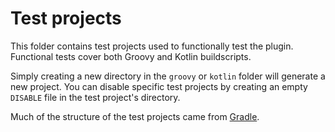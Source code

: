 # Test projects

This folder contains test projects used to functionally test the plugin.
Functional tests cover both Groovy and Kotlin buildscripts.

Simply creating a new directory in the `groovy` or `kotlin` folder will generate a new project.
You can disable specific test projects by creating an empty `DISABLE` file in the test project's directory.

Much of the structure of the test projects came from [Gradle].

<!--Links-->
[Gradle]: https://docs.gradle.org/current/userguide/testing_gradle_plugins.html#verify-url-cmd-output

